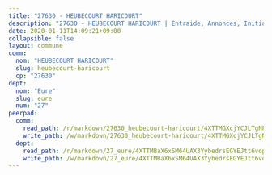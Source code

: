 ```yaml
---
title: "27630 - HEUBECOURT HARICOURT"
description: "27630 - HEUBECOURT HARICOURT | Entraide, Annonces, Initiatives"
date: 2020-01-11T14:09:21+09:00
collapsible: false
layout: commune
comm:
  nom: "HEUBECOURT HARICOURT"
  slug: heubecourt-haricourt
  cp: "27630"
dept:
  nom: "Eure"
  slug: eure
  num: "27"
peerpad:
  comm:
    read_path: /r/markdown/27630_heubecourt-haricourt/4XTTMGXcjYCJLTgNP4viPJv1L2C7JN8pV1ExSDqzo5EdpJbJw
    write_path: /w/markdown/27630_heubecourt-haricourt/4XTTMGXcjYCJLTgNP4viPJv1L2C7JN8pV1ExSDqzo5EdpJbJw-K3TgUYmXfSiKfy8NRZBb341JJgXkYa66FXGNpbNp4tQVUFgBk5HWj5eNF71MzzLPZfaXEAbsRhuyN1UGe48778Akx2Zy3b5mTcwPt7jkChmejuTDX9yWxcMdUybfmYvvx7ffwGj1
  dept:
    read_path: /r/markdown/27_eure/4XTTMBaX6xSM64UAX3YybedrsEGYEJtt6vopdQsPEFtGijgwg
    write_path: /w/markdown/27_eure/4XTTMBaX6xSM64UAX3YybedrsEGYEJtt6vopdQsPEFtGijgwg-K3TgUmjy61Gu7ZFzjoVmiacXP2Rc4pq6sxVCYUX3mFQZWQw9yCKsEoAMagtuW4jJTYhK96DsWW4cPmZLagvQNZ34BscGcu4btrtJibt18c1mpqofaWe6Q3RartDiuMTjY7NrsH4r
---
```


